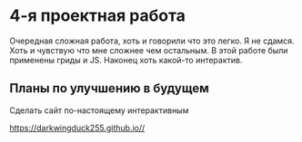  # __4-я проектная работа__ 
Очередная сложная работа, хоть и говорили что это легко. Я не сдамся. Хоть и чувствую что мне сложнее чем остальным. В этой работе были применены гриды и JS. Наконец хоть какой-то интерактив.
## __Планы по улучшению в будущем__
Сделать сайт по-настоящему интерактивным


https://darkwingduck255.github.io//